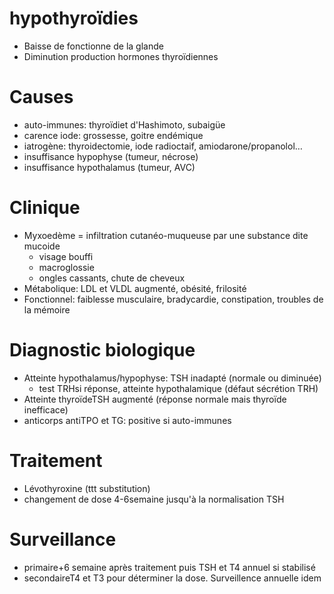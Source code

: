 # hypothyroïdies



- Baisse de fonctionne de la glande 
- Diminution production hormones thyroïdiennes 


# Causes


- auto-immunes: thyroïdiet d'Hashimoto, subaigüe 
- carence iode: grossesse, goitre endémique 
- iatrogène: thyroidectomie, iode radioctaif, amiodarone/propanolol… 
- insuffisance hypophyse (tumeur, nécrose) 
- insuffisance hypothalamus (tumeur, AVC) 


# Clinique


- Myxoedème = infiltration cutanéo-muqueuse par une substance dite mucoide 
    - visage bouffi 
    - macroglossie 
    - ongles cassants, chute de cheveux 
- Métabolique: LDL et VLDL augmenté, obésité, frilosité 
- Fonctionnel: faiblesse musculaire, bradycardie, constipation, troubles de la mémoire 


# Diagnostic biologique


- Atteinte hypothalamus/hypophyse: TSH inadapté (normale ou diminuée) 
    - test TRHsi réponse, atteinte hypothalamique (défaut sécrétion TRH) 
- Atteinte thyroïdeTSH augmenté (réponse normale mais thyroïde inefficace) 
- anticorps antiTPO et TG: positive si auto-immunes 


# Traitement


- Lévothyroxine (ttt substitution) 
- changement de dose 4-6semaine jusqu'à la normalisation TSH 


# Surveillance


- primaire+6 semaine après traitement puis TSH et T4 annuel si stabilisé 
- secondaireT4 et T3 pour déterminer la dose. Surveillence annuelle idem 

